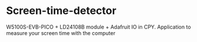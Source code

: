 # Screen-time-detector
W5100S-EVB-PICO + LD24108B module + Adafruit IO in CPY. Application to measure your screen time with the computer
